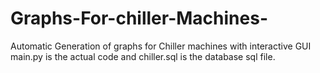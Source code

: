 # Graphs-For-chiller-Machines-
Automatic Generation of graphs for Chiller machines with interactive GUI
main.py is the actual code and chiller.sql is the database sql file. 
